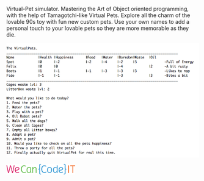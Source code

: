 

Virtual-Pet simulator.
Mastering the Art of Object oriented programming, with the help of Tamagotchi-like Virtual Pets. 
Explore all the charm of the lovable 90s toy with fun new custom pets. 
Use your own names to add a personal touch to your lovable pets so they are more memorable as they die.

![Site](/images/VP.png)
				
![We Can Code IT](/images/WCCIT.png)																		